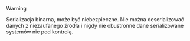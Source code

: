 > [!WARNING]
> Serializacja binarna, może być niebezpieczne. Nie można deserializować danych z niezaufanego źródła i nigdy nie obustronne dane serializowane systemów nie pod kontrolą.